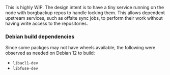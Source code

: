 This is highly WIP. The design intent is to have a tiny service running on the node with borgbackup repos to handle locking them. This allows dependent upstream services, such as offsite sync jobs, to perform their work without having write access to the repositories.

### Debian build dependencies
Since some packges may not have wheels available, the following were observed as needed on Debian 12 to build:
- `libacl1-dev`
- `libfuse-dev`
